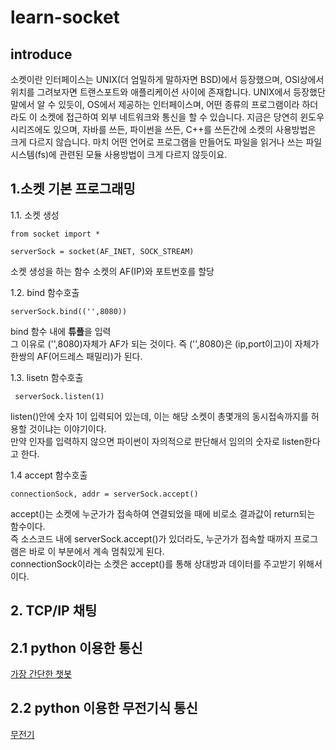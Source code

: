 # learn-socket   
## introduce   
소켓이란 인터페이스는 UNIX(더 엄밀하게 말하자면 BSD)에서 등장했으며, OSI상에서 위치를 그려보자면 트랜스포트와 애플리케이션 사이에 존재합니다. UNIX에서 등장했단 말에서 알 수 있듯이, OS에서 제공하는 인터페이스며, 어떤 종류의 프로그램이라 하더라도 이 소켓에 접근하여 외부 네트워크와 통신을 할 수 있습니다. 지금은 당연히 윈도우 시리즈에도 있으며, 자바를 쓰든, 파이썬을 쓰든, C++를 쓰든간에 소켓의 사용방법은 크게 다르지 않습니다. 마치 어떤 언어로 프로그램을 만들어도 파일을 읽거나 쓰는 파일시스템(fs)에 관련된 모듈 사용방법이 크게 다르지 않듯이요.

## 1.소켓 기본 프로그래밍
1.1. 소켓 생성
````
from socket import *   

serverSock = socket(AF_INET, SOCK_STREAM)
````
소켓 생성을 하는 함수       소켓의 AF(IP)와 포트번호를 할당      

1.2. bind 함수호출   
````
serverSock.bind(('',8080))
````
bind 함수 내에 **튜플**을 입력    
그 이유로 ('',8080)자체가 AF가 되는 것이다.
즉 ('',8080)은 (ip,port이고)이 자체가 한쌍의 AF(어드레스 패밀리)가 된다.      

1.3. lisetn 함수호출
````
 serverSock.listen(1)
````
listen()안에 숫자 1이 입력되어 있는데, 이는 해당 소켓이 총몇개의 동시접속까지를 허용할 것이냐는 이야기이다.   
만약 인자를 입력하지 않으면 파이썬이 자의적으로 판단해서 임의의 숫자로 listen한다고 한다.      
   
1.4 accept 함수호출   
````
connectionSock, addr = serverSock.accept()
````
accept()는 소켓에 누군가가 접속하여 연결되었을 때에 비로소 결과값이 return되는 함수이다.   
즉 소스코드 내에 serverSock.accept()가 있더라도, 누군가가 접속할 때까지 프로그램은 바로 이 부분에서 계속 멈춰있게 된다.   
connectionSock이라는 소켓은 accept()를 통해 상대방과 데이터를 주고받기 위해서이다.
## 2. TCP/IP 채팅
## 2.1 python 이용한 통신   
[가장 간단한 챗봇](https://seolin.tistory.com/97)   
## 2.2 python 이용한 무전기식 통신   
[무전기](https://seolin.tistory.com/98?category=762768)
